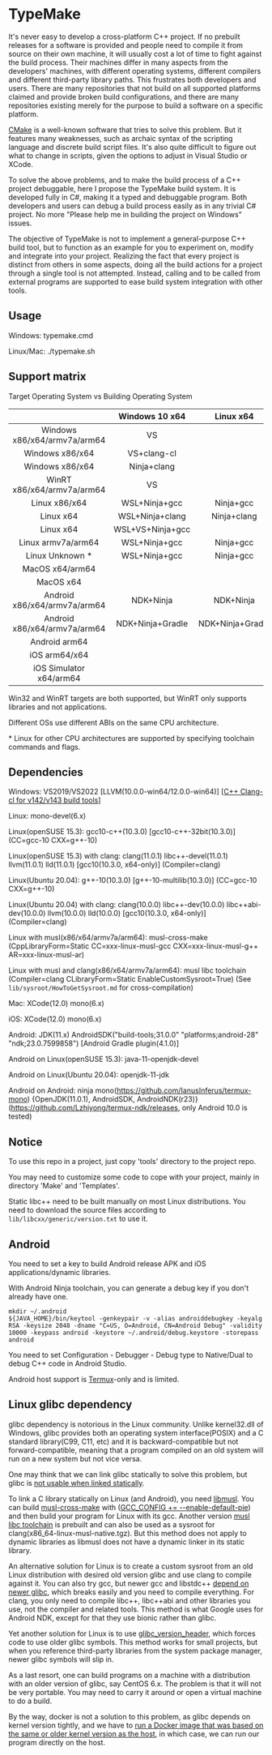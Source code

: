# TypeMake

It's never easy to develop a cross-platform C++ project. If no prebuilt releases for a software is provided and people need to compile it from source on their own machine, it will usually cost a lot of time to fight against the build process. Their machines differ in many aspects from the developers' machines, with different operating systems, different compilers and different third-party library paths. This frustrates both developers and users. There are many repositories that not build on all supported platforms claimed and provide broken build configurations, and there are many repositories existing merely for the purpose to build a software on a specific platform.

[CMake](https://cmake.org/) is a well-known software that tries to solve this problem. But it features many weaknesses, such as archaic syntax of the scripting language and discrete build script files. It's also quite difficult to figure out what to change in scripts, given the options to adjust in Visual Studio or XCode.

To solve the above problems, and to make the build process of a C++ project debuggable, here I propose the TypeMake build system. It is developed fully in C#, making it a typed and debuggable program. Both developers and users can debug a build process easily as in any trivial C# project. No more "Please help me in building the project on Windows" issues.

The objective of TypeMake is not to implement a general-purpose C++ build tool, but to function as an example for you to experiment on, modify and integrate into your project. Realizing the fact that every project is distinct from others in some aspects, doing all the build actions for a project through a single tool is not attempted. Instead, calling and to be called from external programs are supported to ease build system integration with other tools.

## Usage

Windows: typemake.cmd

Linux/Mac: ./typemake.sh

## Support matrix

Target Operating System vs Building Operating System

|                                |   Windows 10 x64   |      Linux x64     |      MacOS x64     |   Android arm64    |
| :----------------------------: | :----------------: | :----------------: | :----------------: | :----------------: |
|  Windows x86/x64/armv7a/arm64  |         VS         |                    |                    |                    |
|         Windows x86/x64        |     VS+clang-cl    |                    |                    |                    |
|         Windows x86/x64        |     Ninja+clang    |                    |                    |                    |
|   WinRT x86/x64/armv7a/arm64   |         VS         |                    |                    |                    |
|          Linux x86/x64         |    WSL+Ninja+gcc   |      Ninja+gcc     |                    |                    |
|            Linux x64           |   WSL+Ninja+clang  |     Ninja+clang    |                    |                    |
|            Linux x64           |  WSL+VS+Ninja+gcc  |                    |                    |                    |
|       Linux armv7a/arm64       |    WSL+Ninja+gcc   |      Ninja+gcc     |                    |                    |
|         Linux Unknown *        |    WSL+Ninja+gcc   |      Ninja+gcc     |                    |                    |
|         MacOS x64/arm64        |                    |                    |        XCode       |                    |
|            MacOS x64           |                    |                    |    Ninja+clang     |                    |
|  Android x86/x64/armv7a/arm64  |     NDK+Ninja      |     NDK+Ninja      |     NDK+Ninja      |                    |
|  Android x86/x64/armv7a/arm64  |  NDK+Ninja+Gradle  |  NDK+Ninja+Gradle  |  NDK+Ninja+Gradle  |                    |
|          Android arm64         |                    |                    |                    | Termux+Ninja+clang |
|          iOS arm64/x64         |                    |                    |        XCode       |                    |
|     iOS Simulator x64/arm64    |                    |                    |        XCode       |                    |

Win32 and WinRT targets are both supported, but WinRT only supports libraries and not applications.

Different OSs use different ABIs on the same CPU architecture.

\* Linux for other CPU architectures are supported by specifying toolchain commands and flags.

## Dependencies

Windows: VS2019/VS2022 \[LLVM(10.0.0-win64/12.0.0-win64)\] \[[C++ Clang-cl for v142/v143 build tools](https://docs.microsoft.com/en-us/cpp/build/clang-support-msbuild)\]

Linux: mono-devel(6.x)

Linux(openSUSE 15.3): gcc10-c++(10.3.0) \[gcc10-c++-32bit(10.3.0)\] (CC=gcc-10 CXX=g++-10)

Linux(openSUSE 15.3) with clang: clang(11.0.1) libc++-devel(11.0.1) llvm(11.0.1) lld(11.0.1) [gcc10(10.3.0, x64-only)] (Compiler=clang)

Linux(Ubuntu 20.04): g++-10(10.3.0) \[g++-10-multilib(10.3.0)\] (CC=gcc-10 CXX=g++-10)

Linux(Ubuntu 20.04) with clang: clang(10.0.0) libc++-dev(10.0.0) libc++abi-dev(10.0.0) llvm(10.0.0) lld(10.0.0) [gcc10(10.3.0, x64-only)] (Compiler=clang)

Linux with musl(x86/x64/armv7a/arm64): musl-cross-make (CppLibraryForm=Static CC=xxx-linux-musl-gcc CXX=xxx-linux-musl-g++ AR=xxx-linux-musl-ar)

Linux with musl and clang(x86/x64/armv7a/arm64): musl libc toolchain (Compiler=clang CLibraryForm=Static EnableCustomSysroot=True) (See `lib/sysroot/HowToGetSysroot.md` for cross-compilation)

Mac: XCode(12.0) mono(6.x)

iOS: XCode(12.0) mono(6.x)

Android: JDK(11.x) AndroidSDK("build-tools;31.0.0" "platforms;android-28" "ndk;23.0.7599858") \[Android Gradle plugin(4.1.0)\]

Android on Linux(openSUSE 15.3): java-11-openjdk-devel

Android on Linux(Ubuntu 20.04): openjdk-11-jdk

Android on Android: ninja mono(https://github.com/IanusInferus/termux-mono) {OpenJDK(11.0.1), AndroidSDK, AndroidNDK(r23)}(https://github.com/Lzhiyong/termux-ndk/releases, only Android 10.0 is tested)

## Notice

To use this repo in a project, just copy 'tools' directory to the project repo.

You may need to customize some code to cope with your project, mainly in directory 'Make' and 'Templates'.

Static libc++ need to be built manually on most Linux distributions. You need to download the source files according to `lib/libcxx/generic/version.txt` to use it.

## Android

You need to set a key to build Android release APK and iOS applications/dynamic libraries.

With Android Ninja toolchain, you can generate a debug key if you don't already have one.

    mkdir ~/.android
    ${JAVA_HOME}/bin/keytool -genkeypair -v -alias androiddebugkey -keyalg RSA -keysize 2048 -dname "C=US, O=Android, CN=Android Debug" -validity 10000 -keypass android -keystore ~/.android/debug.keystore -storepass android

You need to set Configuration - Debugger - Debug type to Native/Dual to debug C++ code in Android Studio.

Android host support is [Termux](https://github.com/termux/termux-app)-only and is limited.

## Linux glibc dependency

glibc dependency is notorious in the Linux community. Unlike kernel32.dll of Windows, glibc provides both an operating system interface(POSIX) and a C standard library(C99, C11, etc) and it is backward-compatible but not forward-compatible, meaning that a program compiled on an old system will run on a new system but not vice versa.

One may think that we can link glibc statically to solve this problem, but glibc is [not usable when linked statically](https://stackoverflow.com/questions/57476533/why-is-statically-linking-glibc-discouraged).

To link a C library statically on Linux (and Android), you need [libmusl](https://www.musl-libc.org/). You can build [musl-cross-make](https://github.com/richfelker/musl-cross-make) with ([GCC_CONFIG += --enable-default-pie](https://github.com/richfelker/musl-cross-make/issues/47)) and then build your program for Linux with its gcc. Another version [musl libc toolchain](https://musl.cc/) is prebuilt and can also be used as a sysroot for clang(x86_64-linux-musl-native.tgz). But this method does not apply to dynamic libraries as libmusl does not have a dynamic linker in its static library.

An alternative solution for Linux is to create a custom sysroot from an old Linux distribution with desired old version glibc and use clang to compile against it. You can also try gcc, but newer gcc and libstdc++ [depend on newer glibc](https://gcc.gnu.org/onlinedocs/libstdc++/faq.html#faq.linux_glibc), which breaks easily and you need to compile everything. For clang, you only need to compile libc++, libc++abi and other libraries you use, not the compiler and related tools. This method is what Google uses for Android NDK, except for that they use bionic rather than glibc.

Yet another solution for Linux is to use [glibc_version_header](https://github.com/wheybags/glibc_version_header), which forces code to use older glibc symbols. This method works for small projects, but when you reference third-party libraries from the system package manager, newer glibc symbols will slip in.

As a last resort, one can build programs on a machine with a distribution with an older version of glibc, say CentOS 6.x. The problem is that it will not be very portable. You may need to carry it around or open a virtual machine to do a build.

By the way, docker is not a solution to this problem, as glibc depends on kernel version tightly, and we have to [run a Docker image that was based on the same or older kernel version as the host](https://github.com/boostorg/filesystem/issues/164), in which case, we can run our program directly on the host.
